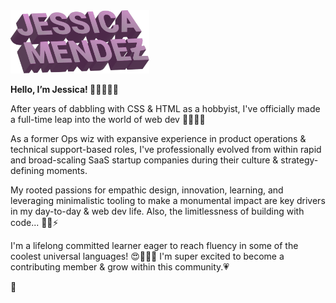 <img src="jmendez.png" alt="jmendez" width="222"/>

<strong>Hello, I’m Jessica! 🧚🏻‍♀️👋🏼 </strong>

After years of dabbling with CSS & HTML as a hobbyist, I've officially made a full-time leap into the world of web dev 👩🏼‍💻🌐

As a former Ops wiz with expansive experience in product operations & technical support-based roles, I've professionally evolved from within rapid and broad-scaling SaaS startup companies during their culture & strategy-defining moments.

My rooted passions for empathic design, innovation, learning, and leveraging minimalistic tooling to make a monumental impact are key drivers in my day-to-day & web dev life. Also, the limitlessness of building with code... 🤩💡⚡️

I'm a lifelong committed learner eager to reach fluency in some of the coolest universal languages! 😍👩🏼‍💻 I'm super excited to become a contributing member & grow within this community.💗

🌱
